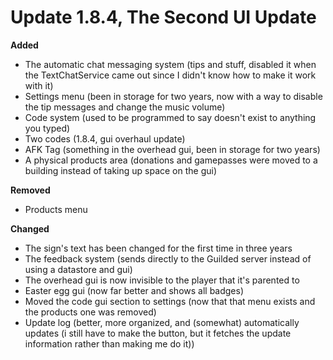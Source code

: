 # Update 1.8.4, The Second UI Update
<!-- __date here__ -->

**Added**
- The automatic chat messaging system (tips and stuff, disabled it when the TextChatService came out since I didn't know how to make it work with it)
- Settings menu (been in storage for two years, now with a way to disable the tip messages and change the music volume)
- Code system (used to be programmed to say doesn't exist to anything you typed)
- Two codes (1.8.4, gui overhaul update)
- AFK Tag (something in the overhead gui, been in storage for two years)
- A physical products area (donations and gamepasses were moved to a building instead of taking up space on the gui)

**Removed**
- Products menu

**Changed**
- The sign's text has been changed for the first time in three years
- The feedback system (sends directly to the Guilded server instead of using a datastore and gui)
- The overhead gui is now invisible to the player that it's parented to
- Easter egg gui (now far better and shows all badges)
- Moved the code gui section to settings (now that that menu exists and the products one was removed)
- Update log (better, more organized, and (somewhat) automatically updates (i still have to make the button, but it fetches the update information rather than making me do it))

